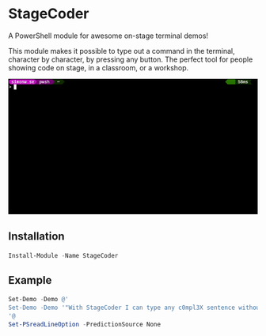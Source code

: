 # StageCoder

A PowerShell module for awesome on-stage terminal demos!

This module makes it possible to type out a command in the terminal, character by character, by pressing any button. The perfect tool for people showing code on stage, in a classroom, or a workshop.

![StageCoder in action](Docs/img/StageCoderDemoPS1.gif)

## Installation
```powershell
Install-Module -Name StageCoder
```

## Example
```powershell
Set-Demo -Demo @'
Set-Demo -Demo '"With StageCoder I can type any c0mpl3X sentence without fear of typos while talking on stage"', 'Import-Module -Name StageCoder', 'Get-Command -Module StageCoder', 'Get-Help -Name Set-Demo' -Timing Manual -Chord 'Ctrl+d'
'@
Set-PSreadLineOption -PredictionSource None
```
